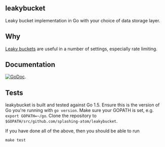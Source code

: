 ## leakybucket

Leaky bucket implementation in Go with your choice of data storage layer.

## Why

[Leaky buckets](https://en.wikipedia.org/wiki/Leaky_bucket) are useful in a number of settings, especially rate limiting.

## Documentation

[![GoDoc](https://godoc.org/github.com/splashing-atom/leakybucket?status.png)](https://godoc.org/github.com/splashing-atom/leakybucket).

## Tests

leakybucket is built and tested against Go 1.5.
Ensure this is the version of Go you're running with `go version`.
Make sure your GOPATH is set, e.g. `export GOPATH=~/go`.
Clone the repository to `$GOPATH/src/github.com/splashing-atom/leakybucket`.

If you have done all of the above, then you should be able to run

```
make test
```
